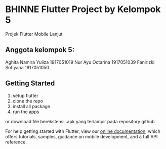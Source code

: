 # BHINNE Flutter Project by Kelompok 5

Projek Flutter Mobile Lanjut

## Anggota kelompok 5:
Aghita Namira Yuliza    1917051019
Nur Ayu Octarina        1917051039
Fanirizki Sofiyana      1917051050

## Getting Started

1. setup flutter
2. clone the repo
3. install all package
4. run the apps

or
download file berekstensi .apk yang terlampir pada repository github

For help getting started with Flutter, view our
[online documentation](https://flutter.dev/docs), which offers tutorials,
samples, guidance on mobile development, and a full API reference.
